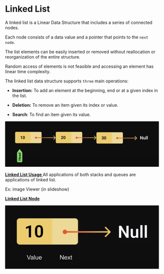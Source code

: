 # Linked List

A linked list is a Linear Data Structure that includes a series of connected nodes.

Each node consists of a data value and a pointer that points to the `next node`.

The list elements can be easily inserted or removed without reallocation or reorganization of the entire structure.

Random access of elements is not feasible and accessing an element has linear time complexity.

The linked list data structure supports `three` main operations:

- **Insertion:** To add an element at the beginning, end or at a given index in the list.

- **Deletion:** To remove an item given its index or value.

- **Search**: To find an item given its value.

<img src="./LinkedListAssets/LinkedList.png" alt="Linked List Image" />

<b><u> Linked List Usage </u></b>
All applications of both stacks and queues are applications of linked list.

Ex: image Viewer (in slideshow)

<b><u> Linked List Node </u></b>

<img src="./LinkedListAssets/Node.png" alt="Node of Linked List" />


